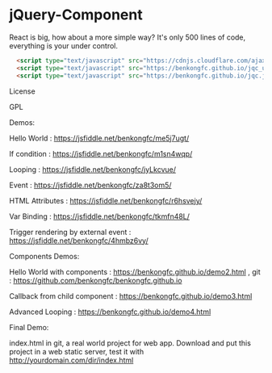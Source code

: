 # jQuery-Component
React is big, how about a more simple way? It's only 500 lines of code, everything is your under control.

```html
  <script type="text/javascript" src="https://cdnjs.cloudflare.com/ajax/libs/jquery/3.3.1/jquery.min.js"></script>
  <script type="text/javascript" src="https://benkongfc.github.io/jqc_utils.js"></script>
  <script type="text/javascript" src="https://benkongfc.github.io/jqc.js"></script>
```

License

GPL

Demos:

Hello World : https://jsfiddle.net/benkongfc/me5j7ugt/

If condition : https://jsfiddle.net/benkongfc/m1sn4wqp/

Looping : https://jsfiddle.net/benkongfc/jyLkcvue/

Event : https://jsfiddle.net/benkongfc/za8t3om5/

HTML Attributes : https://jsfiddle.net/benkongfc/r6hsvejy/

Var Binding : https://jsfiddle.net/benkongfc/tkmfn48L/

Trigger rendering by external event : https://jsfiddle.net/benkongfc/4hmbz6vy/

Components Demos:

Hello World with components : https://benkongfc.github.io/demo2.html , git : https://github.com/benkongfc/benkongfc.github.io

Callback from child component : https://benkongfc.github.io/demo3.html

Advanced Looping : https://benkongfc.github.io/demo4.html

Final Demo:

index.html in git, a real world project for web app. Download and put this project in a web static server, test it with http://yourdomain.com/dir/index.html
